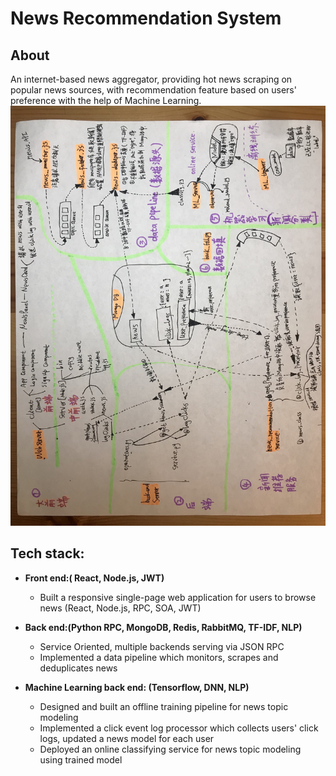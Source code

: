 # News Recommendation System

## About
An internet-based news aggregator, providing hot news scraping on popular news sources, with recommendation feature based on users' preference with the help of Machine Learning.
![chart](https://github.com/caomingkai/News_Recommendation_System/raw/master/chart1.jpg)

## Tech stack:
- __Front end:( React, Node.js, JWT)__
    + Built a responsive single-page web application for users to browse news (React, Node.js, RPC, SOA, JWT)

- __Back end:(Python RPC, MongoDB, Redis, RabbitMQ, TF-IDF, NLP)__
    + Service Oriented, multiple backends serving via JSON RPC
    + Implemented a data pipeline which monitors, scrapes and deduplicates news

- __Machine Learning back end: (Tensorflow, DNN, NLP)__
    + Designed and built an offline training pipeline for news topic modeling
    + Implemented a click event log processor which collects users' click logs, updated a news model for each user
    + Deployed an online classifying service for news topic modeling using trained model
